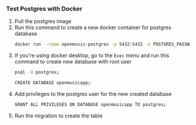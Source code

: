 ### Test Postgres with Docker

1. Pull the postgres image
2. Run this command to create a new docker container for postgres database
    ```bash
    docker run --name openmusic-postgres -p 5432:5432 -e POSTGRES_PASSWORD=postgres123 -e POSTGRES_DB=openmusicapp -d postgres
    ```
3. If you're using docker desktop, go to the `Exec` menu and run this command to create new database with root user 
   ```bash
   psql -U postgres;
   ```
   ```bash
   CREATE DATABASE openmusicapp;
   ```
4. Add privileges to the postgres user for the new created database
    ```bash
    GRANT ALL PRIVILEGES ON DATABASE openmusicapp TO postgres;
    ```
5. Run the migration to create the table
